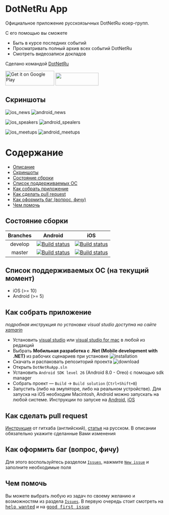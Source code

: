 # DotNetRu App

Официальное приложение русскоязычных DotNetRu юзер-групп.

С его помощью вы сможете
- Быть в курсе последних событий
- Просматривать полный архив всех событий DotNetRu
- Смотреть видеозаписи докладов

Сделано командой [DotNetRu](http://dotnet.ru)

<a href="https://play.google.com/store/apps/details?id=com.dotnetru.droid" target="_blank"><img alt="Get it on Google Play" src="https://imgur.com/YQzmZi9.png" width="153" height="46"></a> <a href="https://itunes.apple.com/us/app/dotnetru/id1293895734?ls=1&mt=8" target="_blank"><img src="https://imgur.com/GdGqPMY.png" width="135" height="40"></a>

## Скриншоты
![ios_news](https://is3-ssl.mzstatic.com/image/thumb/Purple118/v4/12/10/1f/12101f51-09cd-a6ac-9e9c-b8f237604634/source/230x0w.png) ![android_news](https://lh3.googleusercontent.com/r99Q2BiavXCV01A5SBiExR-JB8rNiL6q4-yIRDhoslvGoB2ISg8O3X1mT2PmpWmP=h409)

![ios_speakers](https://is5-ssl.mzstatic.com/image/thumb/Purple118/v4/a7/64/5f/a7645fb3-77a5-6105-31b0-5e8c3275ac8a/source/230x0w.png) ![android_spealers](https://lh3.googleusercontent.com/KBKf_B589k1Hffbb9lxY4yOYWopneQ0K-ykzVPs3VtNOPHZP-IqMzfWx6Rb87ZP37w=h409)

![ios_meetups](https://is3-ssl.mzstatic.com/image/thumb/Purple128/v4/56/d6/0a/56d60aa2-8175-3f14-4e8b-12469b968090/source/230x0w.png) ![android_meetups](https://lh3.googleusercontent.com/YbW7QEbM-cSIjS6XYs9IsffkvtSJr665PVL8N_GdoRDUQpG1CllRuEsqY3LhsebWxlA=h409)

Содержание
=================
* [Описание](#dotnetru-app)
* [Скриншоты](#Скриншоты)
* [Состояние сброки](#Состояние-сборки)
* [Список поддерживаемых ОС](#cписок-поддерживаемых-ОС-на-текущий-момент)
* [Как собрать приложение](#Как-собрать-приложение)
* [Как сделать pull request](#Как-сделать-pull-request)
* [Как оформить баг (вопрос, фичу)](#Как-оформить-баг-вопрос-фичу)
* [Чем помочь](#Чем-помочь)

## Состояние сборки
| Branches | Android | iOS  |
|:-------------:|:-------------:|:-----:|
| develop     | [![Build status](https://build.mobile.azure.com/v0.1/apps/d88bbc78-9a83-4700-a3f1-cd76cbd4a249/branches/develop/badge)](https://mobile.azure.com) | [![Build status](https://build.mobile.azure.com/v0.1/apps/c354b957-1495-4cf3-851b-da22c7f36e6e/branches/develop/badge)](https://mobile.azure.com) |
| master      | [![Build status](https://build.mobile.azure.com/v0.1/apps/d88bbc78-9a83-4700-a3f1-cd76cbd4a249/branches/master/badge)](https://mobile.azure.com)     |   [![Build status](https://build.mobile.azure.com/v0.1/apps/c354b957-1495-4cf3-851b-da22c7f36e6e/branches/master/badge)](https://mobile.azure.com) |

## Cписок поддерживаемых ОС (на текущий момент)
* iOS (>= 10)
* Android (>= 5)

## Как собрать приложение
*подробная инструкция по установке visual studio доступна на сайте [xamarin](https://developer.xamarin.com/guides/cross-platform/getting_started/installation/windows/)*
* Установить [visual studio](https://www.visualstudio.com/vs/whatsnew/) или [visual studio for mac](https://www.visualstudio.com/vs/visual-studio-mac/) в любой из редакций
* Выбрать **Мобильная разработка с .Net (Mobile development with .NET)** из рабочих сценариев при установке
![installation](https://developer.xamarin.com/guides/cross-platform/getting_started/installation/windows/Images/01-mobile-dev-workload.png)
* Скачать и распаковать репозиторий проекта ![download](https://i.imgur.com/trNraz7.png)
* Открыть `DotNetRuApp.sln`
* Установить `Android SDK level 26` (Android 8.0 - Oreo) с помощью sdk manager
* Собрать проект — `Build` -> `Build solution` (`Ctrl+Shift+B`)
* Запустить (либо на эмуляторе, либо на реальном устройстве). Для запуска на iOS необходим Macintosh, Android можно запускать на любой системе. Инструкции по запуске на [Android](https://developer.xamarin.com/guides/android/getting_started/installation/windows/#Android_Emulator), [iOS](https://developer.xamarin.com/guides/ios/getting_started/installation/)

## Как сделать pull request
[Инструкция](https://help.github.com/articles/creating-a-pull-request-from-a-fork/) от гитхаба (английский), [статья](https://rustycrate.ru/руководства/2016/03/07/contributing.html) на русском. В описании обязательно укажите сделанные Вами изменения

## Как оформить баг (вопрос, фичу)
Для этого воспользуйтесь разделом [`Issues`](https://github.com/DotNetRu/App/issues), нажмите [`New issue`](https://github.com/DotNetRu/App/issues/new) и заполните необходимые поля

## Чем помочь
Вы можете выбрать любую из задач по своему желанию и возможностям из раздела [`Issues`](https://github.com/DotNetRu/App/issues). В первую очередь стоит смотреть на <kbd>[help wanted](https://github.com/DotNetRu/App/issues?q=is%3Aissue+is%3Aopen+label%3A%22help+wanted%22)</kbd> и на <kbd>[good first issue](https://github.com/DotNetRu/App/issues?q=is%3Aissue+is%3Aopen+label%3A%22good+first+issue%22)</kbd>
